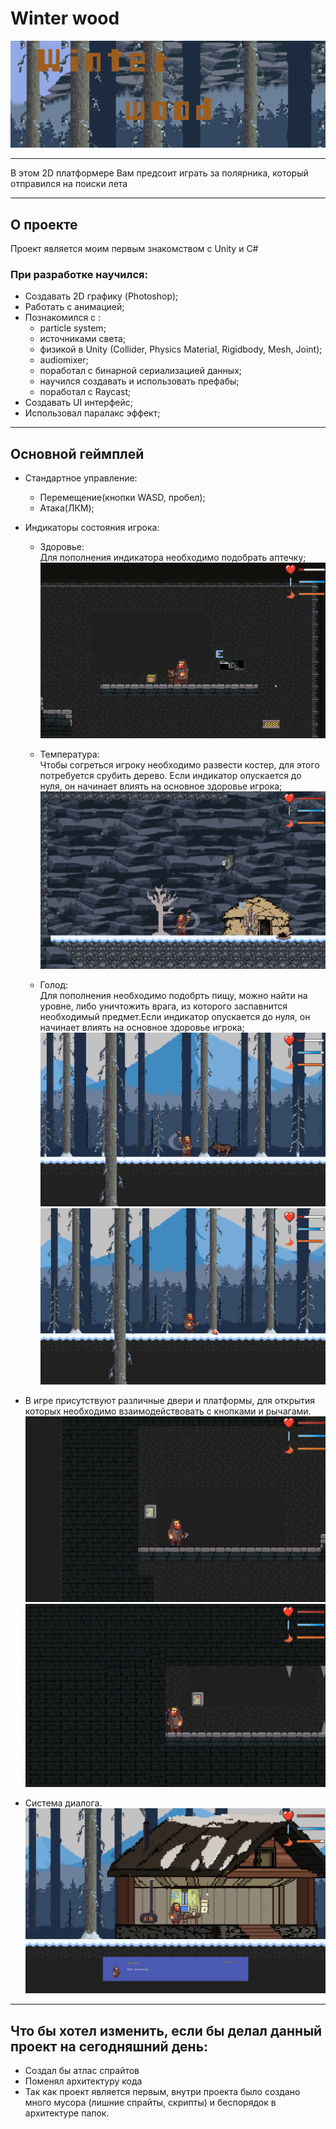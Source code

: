 # Winter wood
![logo](ReadmeFiles/Picture/Logo.png)

___
В этом 2D платформере Вам предсоит играть за полярника, который отправился на поиски лета
___

## О проекте 

Проект является моим первым знакомством с Unity и С# 

### При разработке научился: 
+ Создавать 2D графику (Photoshop);
+ Работать с анимацией;
+ Познакомился c :     
  + particle system;
  + источниками света;
  + физикой в Unity (Collider, Physics Material, Rigidbody, Mesh, Joint);
  + audiomixer;
  + поработал с бинарной сериализацией данных;
  + научился создавать и использовать префабы; 
  + поработал с Raycast;
+ Создавать UI интерфейс;
+ Использовал паралакс эффект;
___

## Основной геймплей 

+ Cтандартное управление:
  + Перемещение(кнопки WASD, пробел);
  + Атака(ЛКМ);

+ Индикаторы состояния игрока: 
  + Здоровье:  
  Для пополнения индикатора необходимо подобрать аптечку;
  ![foodBar](ReadmeFiles/Picture/healthBar.png) 

  + Температура:  
  Чтобы согреться игроку необходимо развести костер, для этого потребуется срубить дерево. Если индикатор опускается до нуля, он начинает влиять на основное здоровье игрока;
  ![attack](ReadmeFiles/Picture/attack.png)

  + Голод:  
 Для пополнения необходимо подобрть пищу, можно найти на уровне, либо уничтожить врага, из которого заспавнится необходимый предмет.Если индикатор опускается до нуля, он начинает влиять на основное здоровье игрока;
 ![attack](ReadmeFiles/Picture/foodBar.png)
 ![attack](ReadmeFiles/Picture/foodBar_2.png)

+ В игре присутствуют различные двери и платформы, для открытия которых необходимо взаимодействовать с кнопками и рычагами.
![button](ReadmeFiles/Picture/button.png)
![handle](ReadmeFiles/Picture/handle.png)

+ Система диалога.
![dialog](ReadmeFiles/Picture/dialog.png)
___


## Что бы хотел изменить, если бы делал данный проект на сегодняшний день:

+ Создал бы атлас спрайтов 
+ Поменял архитектуру кода 
+ Так как проект является первым, внутри проекта было создано много мусора (лишние спрайты, скрипты) и беспорядок в архитектуре папок. 


 


